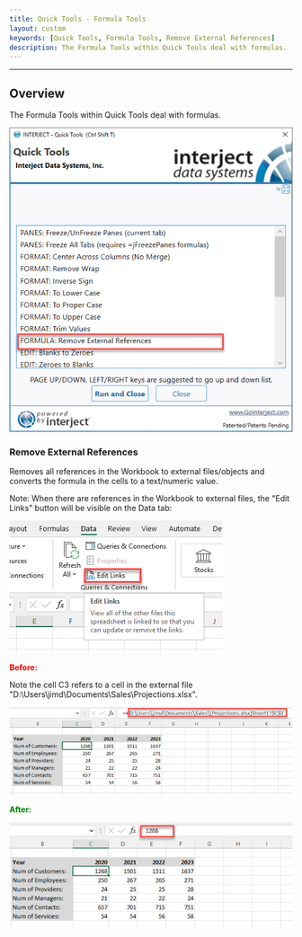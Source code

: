 ```yaml
---
title: Quick Tools - Formula Tools
layout: custom
keywords: [Quick Tools, Formula Tools, Remove External References]
description: The Formula Tools within Quick Tools deal with formulas.
---
```

* * *

## Overview

The Formula Tools within Quick Tools deal with formulas.

![](/images/QuickTools/FormulaTools.png)
<br>

### Remove External References

Removes all references in the Workbook to external files/objects and converts the formula in the cells to a text/numeric value.

Note: When there are references in the Workbook to external files, the "Edit Links" button will be visible on the Data tab:

![](/images/QuickTools/EditLinks.png)
<br>

<b style='color:red;'><strong>Before:</strong></b>

Note the cell C3 refers to a cell in the external file "D:\Users\jimd\Documents\Sales\Projections.xlsx".

![](/images/QuickTools/ExternalRefBefore.png)
<br>

<b style='color:green;'><strong>After:</strong></b>

![](/images/QuickTools/ExternalRefAfter.png)
<br>

